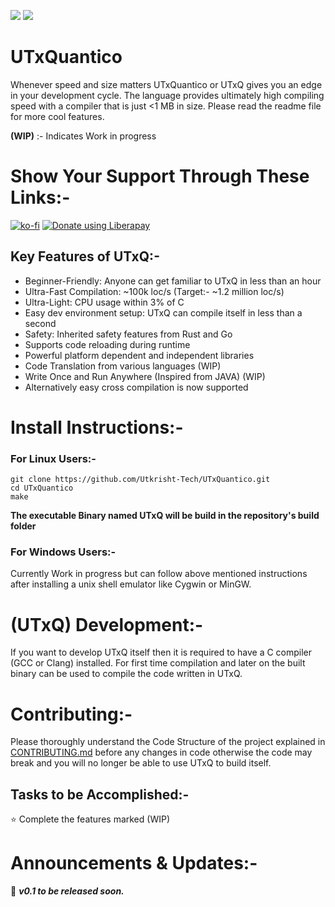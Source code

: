<img src="http://img.shields.io/liberapay/patrons/Utkrisht_Tech.svg?logo=liberapay">&nbsp;<img src="http://img.shields.io/liberapay/goal/Utkrisht_Tech.svg?logo=liberapay">

# UTxQuantico
Whenever speed and size matters UTxQuantico or UTxQ gives you an edge in your development cycle. The language provides ultimately high compiling speed with a compiler that is just &lt;1 MB in size. Please read the readme file for more cool features.

**(WIP)** :- Indicates Work in progress

# Show Your Support Through These Links:-
[![ko-fi](https://www.ko-fi.com/img/githubbutton_sm.svg)](https://ko-fi.com/U7U712S4P)
<a href="https://liberapay.com/Utkrisht_Tech/donate"><img alt="Donate using Liberapay" src="https://liberapay.com/assets/widgets/donate.svg"></a>
## Key Features of UTxQ:-
- Beginner-Friendly: Anyone can get familiar to UTxQ in less than an hour
- Ultra-Fast Compilation: ~100k loc/s (Target:- ~1.2 million loc/s) 
- Ultra-Light: CPU usage within 3% of C
- Easy dev environment setup: UTxQ can compile itself in less than a second
- Safety: Inherited safety features from Rust and Go
- Supports code reloading during runtime 
- Powerful platform dependent and independent libraries
- Code Translation from various languages (WIP)
- Write Once and Run Anywhere (Inspired from JAVA) (WIP)
- Alternatively easy cross compilation is now supported

# Install Instructions:-
### For Linux Users:-
```
git clone https://github.com/Utkrisht-Tech/UTxQuantico.git
cd UTxQuantico
make
```

**The executable Binary named UTxQ will be build in the repository's build folder**
### For Windows Users:-
Currently Work in progress but can follow above mentioned instructions after installing a unix shell emulator like Cygwin or MinGW.

# (UTxQ) Development:-
If you want to develop UTxQ itself then it is required to have a C compiler (GCC or Clang) installed. For first time compilation and later on the built binary can be used to compile the code written in UTxQ.   

# Contributing:-
Please thoroughly understand the Code Structure of the project explained in [CONTRIBUTING.md](UTxQDocs/CONTRIBUTING.md) before any changes in code otherwise  the code may break and you will no longer be able to use UTxQ to build itself.
## Tasks to be Accomplished:-
   :star: Complete the features marked (WIP) 

# Announcements & Updates:-
:loudspeaker:  **_v0.1 to be released soon._**
